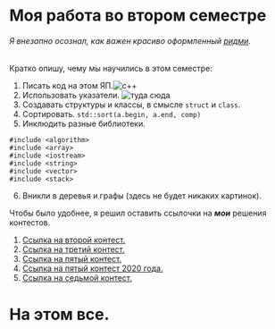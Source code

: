 # Моя работа во втором семестре
###### *Я внезапно осознал, как важен красиво оформленный [ридми](./README.md)*.

Кратко опишу, чему мы научились в этом семестре:
  1. Писать код на этом ЯП.![c++](https://upload.wikimedia.org/wikipedia/commons/1/18/ISO_C%2B%2B_Logo.svg)
  2. Использовать указатели. ![туда сюда](https://upload.wikimedia.org/wikipedia/commons/f/f6/VzKat.svg)
  3. Создавать структуры и классы, в смысле `struct` и `class`.
  4. Cортировать.
    ```
    std::sort(a.begin, a.end, comp)
    ```
  5. Инклюдить разные библиотеки.
  ```
  #include <algorithm>
#include <array>
#include <iostream>
#include <string>
#include <vector>
#include <stack>
  ```
  6. Вникли в деревья и графы (здесь не будет никаких картинок).

Чтобы было удобнее, я решил оставить ссылочки на ***мои*** решения контестов.

1. [Ссылка на второй контест.](./Test2)
2. [Ссылка на третий контест.](./Test3)
3. [Ссылка на пятый контест.](./Test5)
4. [Ссылка на пятый контест 2020 года.](./Test5_20)
5. [Ссылка на седьмой контест.](./Test7)

# На этом все.
